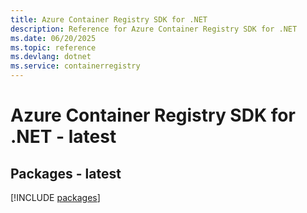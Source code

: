 ```yaml
---
title: Azure Container Registry SDK for .NET
description: Reference for Azure Container Registry SDK for .NET
ms.date: 06/20/2025
ms.topic: reference
ms.devlang: dotnet
ms.service: containerregistry
---
```

# Azure Container Registry SDK for .NET - latest
## Packages - latest
[!INCLUDE [packages](container-registry-index.md)]